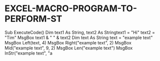 # EXCEL-MACRO-PROGRAM-TO-PERFORM-ST
Sub ExecuteCode()
Dim text1 As String, text2 As Stringtext1 = "Hi"
text2 = "Tim"
MsgBox text1 & " " & text2
Dim text As String text = "example text"
MsgBox Left(text, 4)
MsgBox Right("example text", 2)
MsgBox Mid("example text", 9, 2)
MsgBox Len("example text")
MsgBox InStr("example text", "a
